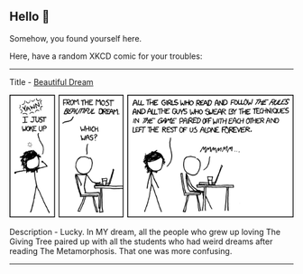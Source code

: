 ## Hello 👀

Somehow, you found yourself here.

Here, have a random XKCD comic for your troubles:

-----------------------------------

Title - [Beautiful Dream](https://xkcd.com/800)

![Beautiful Dream](./random_comic.png)

Description - Lucky. In MY dream, all the people who grew up loving The Giving Tree paired up with all the students who had weird dreams after reading The Metamorphosis. That one was more confusing.

-----------------------------------